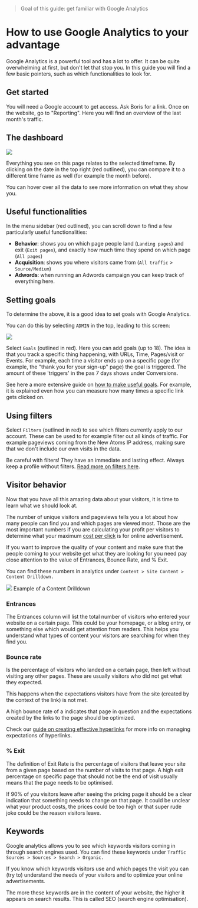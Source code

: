 > Goal of this guide: get familiar with Google Analytics

# How to use Google Analytics to your advantage

Google Analytics is a powerful tool and has a lot to offer. It can be quite overwhelming at first, but don't let that stop you. In this guide you will find a few basic pointers, such as which functionalities to look for.

## Get started
You will need a Google account to get access. Ask Boris for a link. Once on the website, go to "Reporting". Here you will find an overview of the last month's traffic.

## The dashboard

<img src="http://i.imgur.com/xEcBKf9.png">

Everything you see on this page relates to the selected timeframe. By clicking on the date in the top right (red outlined), you can compare it to a different time frame as well (for example the month before).

You can hover over all the data to see more information on what they show you.


## Useful functionalities
In the menu sidebar (red outlined), you can scroll down to find a few particularly useful functionalities:

* **Behavior**: shows you on which page people land (```Landing pages```) and exit (```Exit pages```), and exactly how much time they spend on which page (```All pages```)
* **Acquisition**: shows you where visitors came from (```All traffic``` > ```Source/Medium```)
* **Adwords**: when running an Adwords campaign you can keep track of everything here.

## Setting goals

To determine the above, it is a good idea to set goals with Google Analytics.

You can do this by selecting ```ADMIN``` in the top, leading to this screen:

<img src="http://i.imgur.com/OkWYPjH.png">

Select ```Goals``` (outlined in red). Here you can add goals (up to 18). The idea is that you track a specific thing happening, with URLs, Time, Pages/visit or Events. For example, each time a visitor ends up on a specific page (for example, the "thank you for your sign-up" page) the goal is triggered.
The amount of these 'triggers' in the pas 7 days shows under Conversions.

See here a more extensive guide on [how to make useful goals](https://blog.kissmetrics.com/critical-goal-types/). For example, it is explained even how you can measure how many times a specific link gets clicked on.

## Using filters

Select ```Filters``` (outlined in red) to see which filters currently apply to our account. These can be used to for example filter out all kinds of traffic. For example pageviews coming from the New Atoms IP address, making sure that we don't include our own visits in the data.

Be careful with filters! They have an immediate and lasting effect. Always keep a profile without filters. [Read more on filters here](http://online-behavior.com/analytics/filters).

## Visitor behavior

Now that you have all this amazing data about your visitors, it is time to learn what we should look at.

The number of unique visitors and pageviews tells you a lot about how many people can find you and which pages are viewed most. Those are the most important numbers if you are calculating your profit per visitors to determine what your maximum [cost per click](https://support.google.com/adwords/answer/6297?hl=en) is for online advertisement.

If you want to improve the quality of your content and make sure that the people coming to your website get what they are looking for you need pay close attention to the value of Entrances, Bounce Rate, and % Exit.

You can find these numbers in analytics under ```Content > Site Content > Content Drilldown.```  

<img src="http://media02.hongkiat.com/google-analytics-data-tips/page-tracking-bounce-exits-traffic.jpg">  
Example of a Content Drilldown

### Entrances

The Entrances column will list the total number of visitors who entered your website on a certain page. This could be your homepage, or a blog entry, or something else which would get attention from readers.
This helps you understand what types of content your visitors are searching for when they find you.

### Bounce rate

Is the percentage of visitors who landed on a certain page, then left without visiting any other pages. These are usually visitors who did not get what they expected.

This happens when the expectations visitors have from the site (created by the context of the link) is not met.

A high bounce rate of a indicates that page in question and the expectations created by the links to the page should be optimized.

Check our [guide on creating effective hyperlinks](create-effective-hyperlinks) for more info on managing expectations of hyperlinks.

### % Exit

The definition of Exit Rate is the percentage of visitors that leave your site from a given page based on the number of visits to that page. A high exit percentage on specific page that should not be the end of visit usually means that the page needs to be optimised.

If 90% of you visitors leave after seeing the pricing page it should be a clear indication that something needs to change on that page. It could be unclear what your product costs, the prices could be too high or that super rude joke could be the reason visitors leave.

## Keywords

Google analytics allows you to see which keywords visitors coming in through search engines used. You can find these keywords under  ````Traffic Sources > Sources > Search > Organic.````

If you know which keywords visitors use and which pages the visit you can (try to) understand the needs of your visitors and to optimize your online advertisements.

The more these keywords are in the content of your website, the higher it appears on search results. This is called SEO (search engine optimisation).
